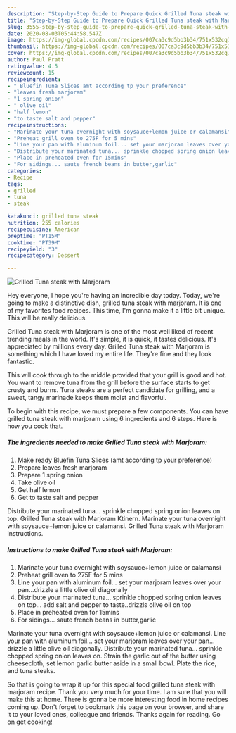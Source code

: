 ```yaml
---
description: "Step-by-Step Guide to Prepare Quick Grilled Tuna steak with Marjoram"
title: "Step-by-Step Guide to Prepare Quick Grilled Tuna steak with Marjoram"
slug: 3555-step-by-step-guide-to-prepare-quick-grilled-tuna-steak-with-marjoram
date: 2020-08-03T05:44:58.547Z
image: https://img-global.cpcdn.com/recipes/007ca3c9d5bb3b34/751x532cq70/grilled-tuna-steak-with-marjoram-recipe-main-photo.jpg
thumbnail: https://img-global.cpcdn.com/recipes/007ca3c9d5bb3b34/751x532cq70/grilled-tuna-steak-with-marjoram-recipe-main-photo.jpg
cover: https://img-global.cpcdn.com/recipes/007ca3c9d5bb3b34/751x532cq70/grilled-tuna-steak-with-marjoram-recipe-main-photo.jpg
author: Paul Pratt
ratingvalue: 4.5
reviewcount: 15
recipeingredient:
- " Bluefin Tuna Slices amt according tp your preference"
- "leaves fresh marjoram"
- "1 spring onion"
- " olive oil"
- "half lemon"
- "to taste salt and pepper"
recipeinstructions:
- "Marinate your tuna overnight with soysauce+lemon juice or calamansi"
- "Preheat grill oven to 275F for 5 mins"
- "Line your pan with aluminum foil... set your marjoram leaves over your pan...drizzle a little olive oil diagonally"
- "Distribute your marinated tuna... sprinkle chopped spring onion leaves on top... add salt and pepper to taste..drizzls olive oil on top"
- "Place in preheated oven for 15mins"
- "For sidings... saute french beans in butter,garlic"
categories:
- Recipe
tags:
- grilled
- tuna
- steak

katakunci: grilled tuna steak 
nutrition: 255 calories
recipecuisine: American
preptime: "PT15M"
cooktime: "PT39M"
recipeyield: "3"
recipecategory: Dessert

---
```



![Grilled Tuna steak with Marjoram](https://img-global.cpcdn.com/recipes/007ca3c9d5bb3b34/751x532cq70/grilled-tuna-steak-with-marjoram-recipe-main-photo.jpg)

Hey everyone, I hope you're having an incredible day today. Today, we're going to make a distinctive dish, grilled tuna steak with marjoram. It is one of my favorites food recipes. This time, I'm gonna make it a little bit unique. This will be really delicious.

Grilled Tuna steak with Marjoram is one of the most well liked of recent trending meals in the world. It's simple, it is quick, it tastes delicious. It's appreciated by millions every day. Grilled Tuna steak with Marjoram is something which I have loved my entire life. They're fine and they look fantastic.

This will cook through to the middle provided that your grill is good and hot. You want to remove tuna from the grill before the surface starts to get crusty and burns. Tuna steaks are a perfect candidate for grilling, and a sweet, tangy marinade keeps them moist and flavorful.


To begin with this recipe, we must prepare a few components. You can have grilled tuna steak with marjoram using 6 ingredients and 6 steps. Here is how you cook that.

<!--inarticleads1-->

##### The ingredients needed to make Grilled Tuna steak with Marjoram:

1. Make ready  Bluefin Tuna Slices (amt according tp your preference)
1. Prepare leaves fresh marjoram
1. Prepare 1 spring onion
1. Take  olive oil
1. Get half lemon
1. Get to taste salt and pepper


Distribute your marinated tuna… sprinkle chopped spring onion leaves on top. Grilled Tuna steak with Marjoram Ktinern. Marinate your tuna overnight with soysauce+lemon juice or calamansi. Grilled Tuna steak with Marjoram instructions. 

<!--inarticleads2-->

##### Instructions to make Grilled Tuna steak with Marjoram:

1. Marinate your tuna overnight with soysauce+lemon juice or calamansi
1. Preheat grill oven to 275F for 5 mins
1. Line your pan with aluminum foil... set your marjoram leaves over your pan...drizzle a little olive oil diagonally
1. Distribute your marinated tuna... sprinkle chopped spring onion leaves on top... add salt and pepper to taste..drizzls olive oil on top
1. Place in preheated oven for 15mins
1. For sidings... saute french beans in butter,garlic


Marinate your tuna overnight with soysauce+lemon juice or calamansi. Line your pan with aluminum foil… set your marjoram leaves over your pan…drizzle a little olive oil diagonally. Distribute your marinated tuna… sprinkle chopped spring onion leaves on. Strain the garlic out of the butter using cheesecloth, set lemon garlic butter aside in a small bowl. Plate the rice, and tuna steaks. 

So that is going to wrap it up for this special food grilled tuna steak with marjoram recipe. Thank you very much for your time. I am sure that you will make this at home. There is gonna be more interesting food in home recipes coming up. Don't forget to bookmark this page on your browser, and share it to your loved ones, colleague and friends. Thanks again for reading. Go on get cooking!
